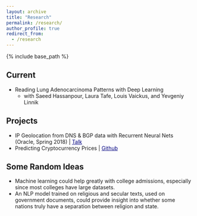 ```yaml
---
layout: archive
title: "Research"
permalink: /research/
author_profile: true
redirect_from:
  - /research
---
```


{% include base_path %}

Current
------
* Reading Lung Adenocarcinoma Patterns with Deep Learning
    * with Saeed Hassanpour, Laura Tafe, Louis Vaickus, and Yevgeniy Linnik

Projects
------
* IP Geolocation from DNS & BGP data with Recurrent Neural Nets (Oracle, Spring 2018) \| <a href="jasonwei20.github.io/oracle.pdf" style="color:navy">Talk</a>
* Predicting Cryptocurrency Prices \| <a href="https://github.com/jasonwei20/cryptocurrency-prediction" style="color:navy">Github</a>

Some Random Ideas
------
* Machine learning could help greatly with college admissions, especially since most colleges have large datasets.
* An NLP model trained on religious and secular texts, used on government documents, could provide insight into whether some nations truly have a separation between religion and state.